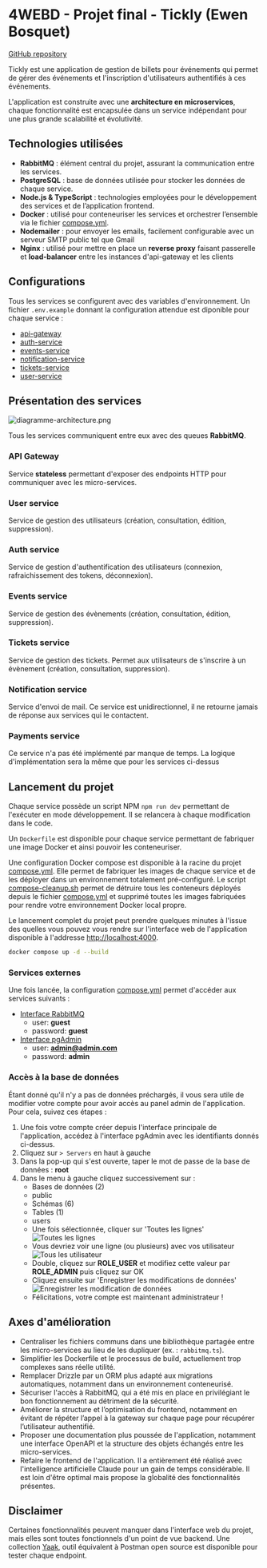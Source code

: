 # 4WEBD - Projet final - Tickly (Ewen Bosquet)

[GitHub repository](https://github.com/Ewennnn/Tickly)

Tickly est une application de gestion de billets pour événements qui permet de gérer des événements et l'inscription d'utilisateurs authentifiés à ces événements.

L'application est construite avec une **architecture en microservices**, chaque fonctionnalité est encapsulée dans un service indépendant pour une plus grande scalabilité et évolutivité.

## Technologies utilisées

- **RabbitMQ** : élément central du projet, assurant la communication entre les services.
- **PostgreSQL** : base de données utilisée pour stocker les données de chaque service.
- **Node.js & TypeScript** : technologies employées pour le développement des services et de l’application frontend.
- **Docker** : utilisé pour conteneuriser les services et orchestrer l’ensemble via le fichier [compose.yml](compose.yml).
- **Nodemailer** : pour envoyer les emails, facilement configurable avec un serveur SMTP public tel que Gmail
- **Nginx** : utilisé pour mettre en place un **reverse proxy** faisant passerelle et **load-balancer** entre les instances d'api-gateway et les clients

## Configurations

Tous les services se configurent avec des variables d'environnement. Un fichier `.env.example` donnant la configuration attendue est diponible pour chaque service :
- [api-gateway](./apps/api-gateway/.env.example)
- [auth-service](./apps/auth-service/.env.example)
- [events-service](./apps/events-service/.env.example)
- [notification-service](./apps/notification-service/.env.example)
- [tickets-service](./apps/tickets-service/.env.example)
- [user-service](./apps/user-service/.env.example)

## Présentation des services

![diagramme-architecture.png](docs/diagramme-architecture.png)

Tous les services communiquent entre eux avec des queues **RabbitMQ**.

### API Gateway

Service **stateless** permettant d'exposer des endpoints HTTP pour communiquer avec les micro-services.

### User service

Service de gestion des utilisateurs (création, consultation, édition, suppression).

### Auth service

Service de gestion d'authentification des utilisateurs (connexion, rafraichissement des tokens, déconnexion).

### Events service

Service de gestion des évènements (création, consultation, édition, suppression).

### Tickets service

Service de gestion des tickets. Permet aux utilisateurs de s'inscrire à un évènement (création, consultation, suppression).

### Notification service

Service d'envoi de mail. Ce service est unidirectionnel, il ne retourne jamais de réponse aux services qui le contactent.

### Payments service

Ce service n'a pas été implémenté par manque de temps. La logique d'implémentation sera la même que pour les services ci-dessus

## Lancement du projet

Chaque service possède un script NPM `npm run dev` permettant de l'exécuter en mode développement. Il se relancera à chaque modification dans le code.

Un `Dockerfile` est disponible pour chaque service permettant de fabriquer une image Docker et ainsi pouvoir les conteneuriser.

Une configuration Docker compose est disponible à la racine du projet [compose.yml](compose.yml).
Elle permet de fabriquer les images de chaque service et de les déployer dans un environnement totalement pré-configuré.
Le script [compose-cleanup.sh](compose-cleanup.sh) permet de détruire tous les conteneurs déployés depuis le fichier [compose.yml](compose.yml) et supprimé toutes les images fabriquées pour rendre votre environnement Docker local propre.

Le lancement complet du projet peut prendre quelques minutes à l'issue des quelles vous pouvez vous rendre sur l'interface web de l'application disponible à l'addresse [http://localhost:4000](http://localhost:4000). 
```sh
docker compose up -d --build
```

### Services externes

Une fois lancée, la configuration [compose.yml](compose.yml) permet d'accéder aux services suivants :
- [Interface RabbitMQ](http://localhost:15672/)
  - user: **guest**
  - password: **guest**
- [Interface pgAdmin](http://localhost:5050/)
  - user: **admin@admin.com**
  - password: **admin**

### Accès à la base de données

Étant donné qu'il n'y a pas de données préchargés, il vous sera utile de modifier votre compte pour avoir accès au panel admin de l'application.
Pour cela, suivez ces étapes :
1. Une fois votre compte créer depuis l'interface principale de l'application, accédez à l'interface pgAdmin avec les identifiants donnés ci-dessus.
2. Cliquez sur `> Servers` en haut à gauche
3. Dans la pop-up qui s'est ouverte, taper le mot de passe de la base de données : **root**
4. Dans le menu à gauche cliquez successivement sur :
   - Bases de données (2)
   - public
   - Schémas (6)
   - Tables (1)
   - users
   - Une fois sélectionnée, cliquer sur 'Toutes les lignes' ![Toutes les lignes](docs/all-lines.png)
   - Vous devriez voir une ligne (ou plusieurs) avec vos utilisateur ![Tous les utilisateur](docs/all-users.png)
   - Double, cliquez sur **ROLE_USER** et modifiez cette valeur par **ROLE_ADMIN** puis cliquez sur OK
   - Cliquez ensuite sur 'Enregistrer les modifications de données' ![Enregistrer les modification de données](docs/save-edit.png)
   - Félicitations, votre compte est maintenant administrateur !

## Axes d'amélioration

- Centraliser les fichiers communs dans une bibliothèque partagée entre les micro-services au lieu de les dupliquer (ex. : `rabbitmq.ts`).
- Simplifier les Dockerfile et le processus de build, actuellement trop complexes sans réelle utilité.
- Remplacer Drizzle par un ORM plus adapté aux migrations automatiques, notamment dans un environnement conteneurisé.
- Sécuriser l'accès à RabbitMQ, qui a été mis en place en privilégiant le bon fonctionnement au détriment de la sécurité.
- Améliorer la structure et l’optimisation du frontend, notamment en évitant de répéter l’appel à la gateway sur chaque page pour récupérer l’utilisateur authentifié.
- Proposer une documentation plus poussée de l'application, notamment une interface OpenAPI et la structure des objets échangés entre les micro-services.
- Refaire le frontend de l'application. Il a entièrement été réalisé avec l'intelligence artificielle Claude pour un gain de temps considérable. Il est loin d'être optimal mais propose la globalité des fonctionnalités présentes.

## Disclaimer

Certaines fonctionnalités peuvent manquer dans l'interface web du projet, mais elles sont toutes fonctionnels d'un point de vue backend.
Une collection [Yaak](docs/yaak.4webd-tickly.json), outil équivalent à Postman open source est disponible pour tester chaque endpoint.